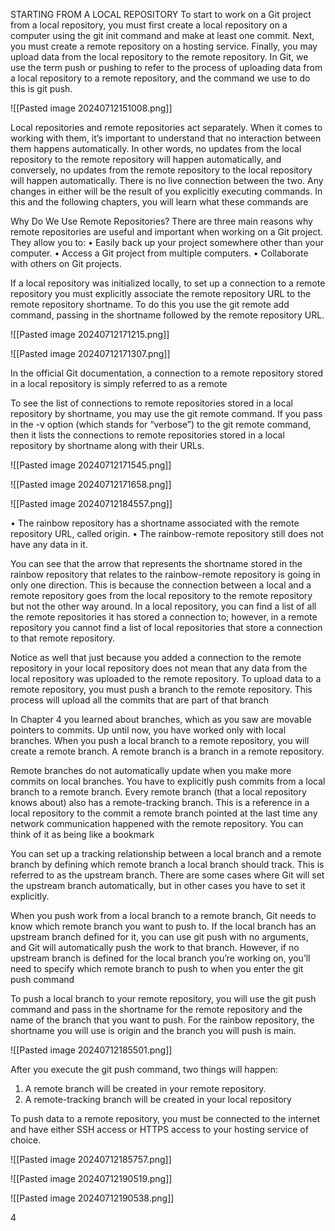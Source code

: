 
STARTING FROM A LOCAL REPOSITORY
To start to work on a Git project from a local repository, you must first create a
local repository on a computer using the git init command and make at least
one commit. Next, you must create a remote repository on a hosting service.
Finally, you may upload data from the local repository to the remote repository.
In Git, we use the term push or pushing to refer to the process of uploading data
from a local repository to a remote repository, and the command we use to do
this is git push.

![[Pasted image 20240712151008.png]]

Local repositories and remote repositories act separately. When it comes to
working with them, it’s important to understand that no interaction between them
happens automatically. In other words, no updates from the local repository to
the remote repository will happen automatically, and conversely, no updates
from the remote repository to the local repository will happen automatically.
There is no live connection between the two. Any changes in either will be the
result of you explicitly executing commands. In this and the following chapters,
you will learn what these commands are

Why Do We Use Remote Repositories?
There are three main reasons why remote repositories are useful and important
when working on a Git project. They allow you to:
• Easily back up your project somewhere other than your computer.
• Access a Git project from multiple computers.
• Collaborate with others on Git projects.

If a local repository was initialized locally, to set up a connection to a remote
repository you must explicitly associate the remote repository URL to the remote
repository shortname. To do this you use the git remote add command, passing
in the shortname followed by the remote repository URL.

![[Pasted image 20240712171215.png]]

![[Pasted image 20240712171307.png]]

In the official Git documentation, a connection to a remote repository stored in a local
repository is simply referred to as a remote

To see the list of connections to remote repositories stored in a local repository
by shortname, you may use the git remote command. If you pass in the -v
option (which stands for “verbose”) to the git remote command, then it lists the
connections to remote repositories stored in a local repository by shortname
along with their URLs.

![[Pasted image 20240712171545.png]]

![[Pasted image 20240712171658.png]]

![[Pasted image 20240712184557.png]]

• The rainbow repository has a shortname associated with the remote
repository URL, called origin.
• The rainbow-remote repository still does not have any data in it.

You can see that the arrow that represents the shortname
stored in the rainbow repository that relates to the rainbow-remote repository is
going in only one direction. This is because the connection between a local and a
remote repository goes from the local repository to the remote repository but not
the other way around. In a local repository, you can find a list of all the remote
repositories it has stored a connection to; however, in a remote repository you
cannot find a list of local repositories that store a connection to that remote
repository.


Notice as well that just because you added a connection to the remote repository
in your local repository does not mean that any data from the local repository
was uploaded to the remote repository. To upload data to a remote repository,
you must push a branch to the remote repository. This process will upload all the
commits that are part of that branch

In Chapter 4 you learned about branches, which as you saw are movable pointers
to commits. Up until now, you have worked only with local branches. When you
push a local branch to a remote repository, you will create a remote branch. A
remote branch is a branch in a remote repository.

Remote branches do not automatically update when you make more commits on
local branches. You have to explicitly push commits from a local branch to a
remote branch. Every remote branch (that a local repository knows about) also
has a remote-tracking branch. This is a reference in a local repository to the
commit a remote branch pointed at the last time any network communication
happened with the remote repository. You can think of it as being like a
bookmark

You can set up a tracking relationship between a local branch and a remote
branch by defining which remote branch a local branch should track. This is
referred to as the upstream branch. There are some cases where Git will set the
upstream branch automatically, but in other cases you have to set it explicitly.

When you push work from a local branch to a remote branch, Git needs to know
which remote branch you want to push to. If the local branch has an upstream
branch defined for it, you can use git push with no arguments, and Git will
automatically push the work to that branch. However, if no upstream branch is
defined for the local branch you’re working on, you’ll need to specify which
remote branch to push to when you enter the git push command

To push a local branch to your remote repository, you will use the git push
command and pass in the shortname for the remote repository and the name of
the branch that you want to push. For the rainbow repository, the shortname you
will use is origin and the branch you will push is main.

![[Pasted image 20240712185501.png]]

After you execute the git push command, two things will happen:
1. A remote branch will be created in your remote repository.
2. A remote-tracking branch will be created in your local repository

To push data to a remote repository, you must be connected to the internet and have either
SSH access or HTTPS access to your hosting service of choice.

![[Pasted image 20240712185757.png]]

![[Pasted image 20240712190519.png]]

![[Pasted image 20240712190538.png]]

4